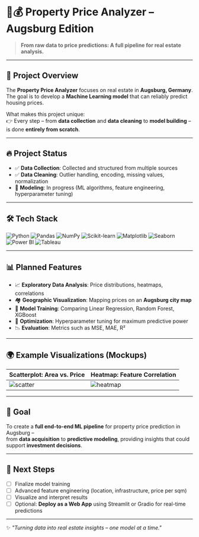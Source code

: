 # 🏡💰 Property Price Analyzer – Augsburg Edition

> **From raw data to price predictions: A full pipeline for real estate analysis.**

---

## 📖 Project Overview

The **Property Price Analyzer** focuses on real estate in **Augsburg, Germany**.  
The goal is to develop a **Machine Learning model** that can reliably predict housing prices.  

What makes this project unique:  
👉 Every step – from **data collection** and **data cleaning** to **model building** – is done **entirely from scratch**.  

---

## 🔥 Project Status

- ✅ **Data Collection**: Collected and structured from multiple sources  
- ✅ **Data Cleaning**: Outlier handling, encoding, missing values, normalization  
- 🚧 **Modeling**: In progress (ML algorithms, feature engineering, hyperparameter tuning)  

---

## 🛠️ Tech Stack

![Python](https://img.shields.io/badge/Python-3776AB?style=for-the-badge&logo=python&logoColor=white)
![Pandas](https://img.shields.io/badge/Pandas-150458?style=for-the-badge&logo=pandas&logoColor=white)
![NumPy](https://img.shields.io/badge/NumPy-013243?style=for-the-badge&logo=numpy&logoColor=white)
![Scikit-learn](https://img.shields.io/badge/Scikit--learn-F7931E?style=for-the-badge&logo=scikit-learn&logoColor=white)
![Matplotlib](https://img.shields.io/badge/Matplotlib-007ACC?style=for-the-badge&logo=python&logoColor=white)
![Seaborn](https://img.shields.io/badge/Seaborn-1A5276?style=for-the-badge&logo=python&logoColor=white)
![Power BI](https://img.shields.io/badge/Power_BI-F2C811?style=for-the-badge&logo=power-bi&logoColor=black)
![Tableau](https://img.shields.io/badge/Tableau-FA3E2A?style=for-the-badge&logo=tableau&logoColor=white)

---

## 📊 Planned Features

- 📈 **Exploratory Data Analysis**: Price distributions, heatmaps, correlations  
- 🏘️ **Geographic Visualization**: Mapping prices on an **Augsburg city map**  
- 🤖 **Model Training**: Comparing Linear Regression, Random Forest, XGBoost  
- 🧠 **Optimization**: Hyperparameter tuning for maximum predictive power  
- 📉 **Evaluation**: Metrics such as MSE, MAE, R²  

---

## 🌍 Example Visualizations (Mockups)

| Scatterplot: Area vs. Price | Heatmap: Feature Correlation |
|-----------------------------|------------------------------|
| ![scatter](https://placehold.co/300x200?text=Scatterplot) | ![heatmap](https://placehold.co/300x200?text=Heatmap) |

---

## 🎯 Goal

To create a **full end-to-end ML pipeline** for property price prediction in Augsburg –  
from **data acquisition** to **predictive modeling**, providing insights that could support **investment decisions**.  

---

## 📌 Next Steps

- [ ] Finalize model training  
- [ ] Advanced feature engineering (location, infrastructure, price per sqm)  
- [ ] Visualize and interpret results  
- [ ] Optional: **Deploy as a Web App** using Streamlit or Gradio for real-time predictions  

---

✨ *"Turning data into real estate insights – one model at a time."*
